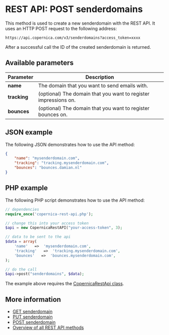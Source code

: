 # REST API: POST senderdomains

This method is used to create a new senderdomain with the REST API. It uses 
an HTTP POST request to the following address:

`https://api.copernica.com/v3/senderdomains?access_token=xxxx`

After a successful call the ID of the created senderdomain is returned.

## Available parameters

| Parameter         | Description                                                                           |
|-------------------|---------------------------------------------------------------------------------------|
| **name**          | The domain that you want to send emails with.                                         |
| **tracking**      | (optional) The domain that you want to register impressions on.                       |
| **bounces**        | (optional) The domain that you want to register bounces on.                          |

## JSON example

The following JSON demonstrates how to use the API method:

```json
{
    "name": "mysenderdomain.com",
    "tracking": "tracking.mysenderdomain.com",
    "bounces": "bounces.damian.nl"
}
```

## PHP example

The following PHP script demonstrates how to use the API method:

```php
// dependencies
require_once('copernica-rest-api.php');

// change this into your access token
$api = new CopernicaRestAPI("your-access-token", 3);

// data to be sent to the api
$data = array(
    'name'   =>  'mysenderdomain.com',
    'tracking'   =>  'tracking.mysenderdomain.com',
    'bounces'   =>  'bounces.mysenderdomain.com',
);

// do the call
$api->post("senderdomains", $data);
```

The example above requires the [CopernicaRestApi class](rest-php).

## More information

- [GET senderdomain](rest-get-senderdomain)
- [PUT senderdomain](rest-put-senderdomain)
- [POST senderdomain](rest-post-senderdomain)
- [Overview of all REST API methods](rest-api)
